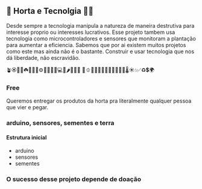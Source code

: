 
## 🌱 Horta e Tecnolgia 🧑‍💻

Desde sempre a tecnologia manipula a natureza de maneira destrutiva para interesse proprio ou interesses lucrativos. Esse projeto
tambem usa tecnologia como microcontroladores e sensores que monitoram a plantação para aumentar a eficiencia. Sabemos que por ai existem muitos 
projetos como este mas ainda não é o bastante. Construir e usar tecnologia que nos dá liberdade, não escravidão.



🪴🏵️🌵🌿☘️🌰🧑‍💻⚙️🤑🎋🎍📱💻🥗🌶️🍆🥦🥬
🥒🫑🍄🍀🌳🌹🥕🧅💐🥔🍈🍃🌡️☀️💧✅♻️💲🌍

### Free
 
Queremos entregar os produtos da horta pra literalmente qualquer pessoa que vier e pegar.


### arduino, sensores, sementes e terra 






#### Estrutura inicial 

*   arduino
*   sensores 
*   sementes 


### O sucesso desse projeto depende de doação


